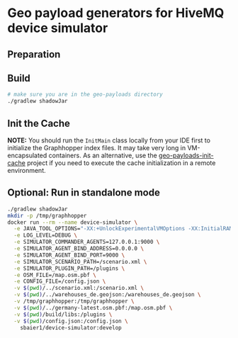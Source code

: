 # Geo payload generators for HiveMQ device simulator

## Preparation

## Build

```bash
# make sure you are in the geo-payloads directory
./gradlew shadowJar
```

## Init the Cache

**NOTE:** You should run the `InitMain` class locally from your IDE first to initialize the Graphhopper index files. It may take very long in VM-encapsulated containers. As an alternative, use the [geo-payloads-init-cache](../geo-payloads-init-cache/README.md) project if you need to execute the cache initialization in a remote environment.

## Optional: Run in standalone mode

```bash
./gradlew shadowJar
mkdir -p /tmp/graphhopper
docker run --rm --name device-simulator \
  -e JAVA_TOOL_OPTIONS="-XX:+UnlockExperimentalVMOptions -XX:InitialRAMPercentage=30 -XX:MaxRAMPercentage=80 -XX:MinRAMPercentage=30" \
  -e LOG_LEVEL=DEBUG \
  -e SIMULATOR_COMMANDER_AGENTS=127.0.0.1:9000 \
  -e SIMULATOR_AGENT_BIND_ADDRESS=0.0.0.0 \
  -e SIMULATOR_AGENT_BIND_PORT=9000 \
  -e SIMULATOR_SCENARIO_PATH=/scenario.xml \
  -e SIMULATOR_PLUGIN_PATH=/plugins \
  -e OSM_FILE=/map.osm.pbf \
  -e CONFIG_FILE=/config.json \
  -v $(pwd)/../scenario.xml:/scenario.xml \
  -v $(pwd)/../warehouses_de.geojson:/warehouses_de.geojson \
  -v /tmp/graphhopper:/tmp/graphhopper \
  -v $(pwd)/../germany-latest.osm.pbf:/map.osm.pbf \
  -v $(pwd)/build/libs:/plugins \
  -v $(pwd)/config.json:/config.json \
    sbaier1/device-simulator:develop
```
